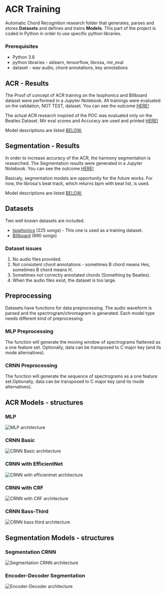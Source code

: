 # ACR Training

Automatic Chord Recognition research folder that generates, parses and stores **Datasets** and defines and trains **Models**. This part of the project is coded in Python in order to use specific python libraries.

### Prerequisites

 - Python 3.8
 - python libraries - sklearn, tensorflow, librosa, mir_eval
 - dataset - wav audio, chord annotations, key annotations




## ACR - Results

The Proof of concept of ACR training on the Isophonics and Billboard dataset were performed in a Jupyter Notebook. All trainings were evaluated on the validation, NOT TEST, dataset. You can see the outcome [HERE!](./Bachelor%20Research%20-%20ACR.ipynb)

The actual ACR research inspired of the POC was evaluated only on the Beatles Dataset. Mir eval scores and Accuracy are used and printed [HERE!](./Beatles%20Results.ipynb) 

Model descriptions are listed [BELOW.](#acr-models---structures)




## Segmentation - Results

In order to increase accuracy of the ACR, the harmony segmentation is researched.
The Segmentation results were generated in a Jupyter Notebook. You can see the outcome [HERE!](./Bachelor%20Research%20-%20Segmentation.ipynb)

Basicaly, segmentation models are opportunity for the future works. For now, the librosa's beat track, which returns bpm with beat list, is used.

Model descriptions are listed [BELOW.](#segmentation-models---structures)




## Datasets

Two well known datasets are included.
- [Isophonics](http://isophonics.net/datasets) (225 songs) - This one is used as a training dataset.
- [Billboard](https://ddmal.music.mcgill.ca/research/The_McGill_Billboard_Project_(Chord_Analysis_Dataset)/) (890 songs)

### Dataset issues
 1. No audio files provided.
 1. Not consistent chord annotations - sometimes B chord means Hes, sometimes B chord means H.
 1. Sometimes not correctly annotated chords (Something by Beatles).
 1. When the audio files exist, the dataset is too large.



## Preprocessing

Datasets have functions for data preprocessing. The audio waveform is parsed and the spectrogram/chromagram is generated. Each model type needs different kind of preprocessing. 

### MLP Preprocessing

The function will generate the moving window of spectrograms flattened as a one feature set. Optionally, data can be transposed to C major key (and its mode alternatives).

### CRNN Preprocessing

The function will generate the sequence of spectrograms as a one feature set.Optionally, data can be transposed to C major key (and its mode alternatives).




## ACR Models - structures

### MLP
![MLP architecture](./docs/imgs/MLPClassifier.png)
### CRNN Basic
![CRNN Basic architecture](./docs/imgs/CRNN_basic.png)
### CRNN with EfficientNet
![CRNN with efficientnet architecture](./docs/imgs/CRNN_efficientnet.png)
### CRNN with CRF
![CRNN with CRF architecture](./docs/imgs/CRNN_crf.png)
### CRNN Bass-Third
![CRNN bass third architecture](./docs/imgs/CRNN_bass-third.png)


## Segmentation Models - structures

### Segmentation CRNN
![Segmentation CRNN architecture](./docs/imgs/CRNN_Segmentation.png)

### Encoder-Decoder Segmentation
![Encoder-Decoder architecture](./docs/imgs/ENcoderDecoderSegmentation.png)